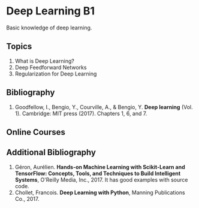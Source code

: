 # Deep Learning B1
Basic knowledge of deep learning.

## Topics
1.	What is Deep Learning?
2.	Deep Feedforward Networks 
3.	Regularization for Deep Learning

## Bibliography
1. Goodfellow, I., Bengio, Y., Courville, A., & Bengio, Y. **Deep learning** (Vol. 1). Cambridge: MIT press (2017). Chapters 1, 6, and 7.

## Online Courses

## Additional Bibliography
1. Géron, Aurélien. **Hands-on Machine Learning with Scikit-Learn and TensorFlow: Concepts, Tools, and Techniques to Build Intelligent Systems**, O'Reilly Media, Inc., 2017. It has good examples with source code.
2. Chollet, Francois. **Deep Learning with Python**, Manning Publications Co., 2017.